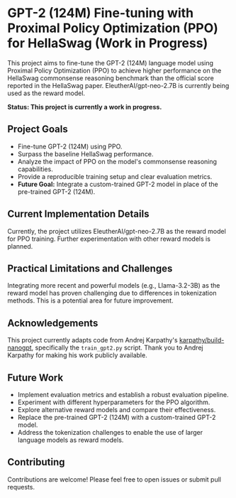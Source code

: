 # GPT-2 (124M) Fine-tuning with Proximal Policy Optimization (PPO) for HellaSwag (Work in Progress)

This project aims to fine-tune the GPT-2 (124M) language model using Proximal Policy Optimization (PPO) to achieve higher performance on the HellaSwag commonsense reasoning benchmark than the official score reported in the HellaSwag paper.  EleutherAI/gpt-neo-2.7B is currently being used as the reward model.

**Status: This project is currently a work in progress.**

## Project Goals

* Fine-tune GPT-2 (124M) using PPO.
* Surpass the baseline HellaSwag performance.
* Analyze the impact of PPO on the model's commonsense reasoning capabilities.
* Provide a reproducible training setup and clear evaluation metrics.
* **Future Goal:** Integrate a custom-trained GPT-2 model in place of the pre-trained GPT-2 (124M).

## Current Implementation Details

Currently, the project utilizes EleutherAI/gpt-neo-2.7B as the reward model for PPO training.  Further experimentation with other reward models is planned.

## Practical Limitations and Challenges

Integrating more recent and powerful models (e.g., Llama-3.2-3B) as the reward model has proven challenging due to differences in tokenization methods.  This is a potential area for future improvement.

## Acknowledgements

This project currently adapts code from Andrej Karpathy's [karpathy/build-nanogpt](https://github.com/karpathy/build-nanogpt), specifically the `train_gpt2.py` script. Thank you to Andrej Karpathy for making his work publicly available.

## Future Work

* Implement evaluation metrics and establish a robust evaluation pipeline.
* Experiment with different hyperparameters for the PPO algorithm.
* Explore alternative reward models and compare their effectiveness.
* Replace the pre-trained GPT-2 (124M) with a custom-trained GPT-2 model.
* Address the tokenization challenges to enable the use of larger language models as reward models.

## Contributing

Contributions are welcome! Please feel free to open issues or submit pull requests.

